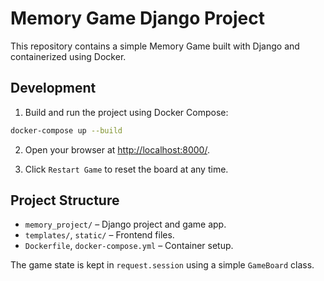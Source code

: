 # Memory Game Django Project

This repository contains a simple Memory Game built with Django and containerized using Docker.

## Development

1. Build and run the project using Docker Compose:

```bash
docker-compose up --build
```

2. Open your browser at [http://localhost:8000/](http://localhost:8000/).

3. Click `Restart Game` to reset the board at any time.

## Project Structure

- `memory_project/` – Django project and game app.
- `templates/`, `static/` – Frontend files.
- `Dockerfile`, `docker-compose.yml` – Container setup.

The game state is kept in `request.session` using a simple `GameBoard` class.
